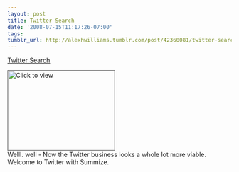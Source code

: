```yaml
---
layout: post
title: Twitter Search
date: '2008-07-15T11:17:26-07:00'
tags: 
tumblr_url: http://alexhwilliams.tumblr.com/post/42360081/twitter-search
---
```

<a href="https://www.iterasi.net/OpenViewer.aspx?sqrlitid=t4Czv5DJu0uJj0EOWoVkJA">Twitter Search</a><br/><p><a href="https://www.iterasi.net/OpenViewer.aspx?sqrlitid=t4Czv5DJu0uJj0EOWoVkJA" target="_blank"> <img src="http://AssetHost01a.iterasi.net/ec2eb670e447/94d5ad32ba6b/ff6f9e86baa1/60c641669fbc/eac5e2b6-34ed-40a4-ab56-a9e6aa85e3c1/thumbnail.jpg???20080715182056???kzRpo3hr0XW5Jl1wFBsg6JOVA92k6vauI3xC19xsJWcPnMBBzn7ymCZL/rSl0XRaBcvmb46+v3MXgBkAVa0SHKYUMSfxbSDyUScLi2gljpfU2aUlCXzHVpEqrnVrtDtt2NfCBumbDIoKS8Am2mcb8kwtDXxh86YG7yWeQskmv9Y=" width="240" height="180" style="border:solid 1px #666" alt="Click to view"/></a>
<br/>Welll. well - Now the Twitter business looks a whole lot more viable. Welcome to Twitter with Summize.</p>
